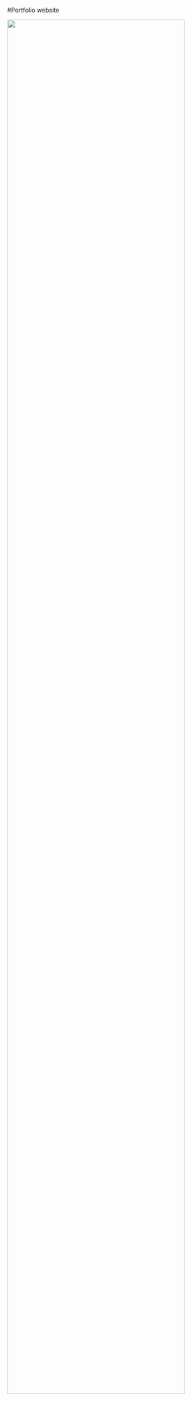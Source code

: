 #Portfolio website

<img src="https://user-images.githubusercontent.com/57623368/99559021-a005de00-29c4-11eb-8fad-3e24cdf5a0b9.png" width="90%"></img>
